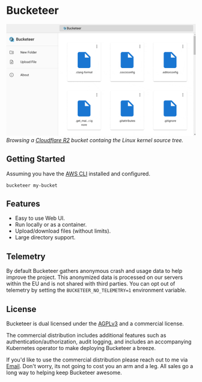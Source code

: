 # Bucketeer

![demo](./assets/demo.gif)
*Browsing a [Cloudflare R2](https://www.cloudflare.com/developer-platform/r2/) bucket containg the Linux kernel source tree.*

## Getting Started

Assuming you have the [AWS CLI](https://aws.amazon.com/cli/) installed and configured.

```shell
bucketeer my-bucket
```

## Features

* Easy to use Web UI.
* Run locally or as a container.
* Upload/download files (without limits).
* Large directory support.

## Telemetry

By default Bucketeer gathers anonymous crash and usage data to help improve the project. This anonymized data is processed on our servers within the EU and is not shared with third parties. You can opt out of telemetry by setting the `BUCKETEER_NO_TELEMETRY=1` environment variable.

## License

Bucketeer is dual licensed under the [AGPLv3](./LICENSE) and a commercial license.

The commercial distribution includes additional features such as authentication/authorization, audit logging, and includes an accompanying Kubernetes operator to make deploying Bucketeer a breeze.

If you'd like to use the commercial distribution please reach out to me via [Email](mailto:damian@pecke.tt). Don't worry, its not going to cost you an arm and a leg. All sales go a long way to helping keep Bucketeer awesome.